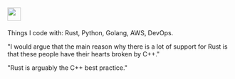 # <img src="https://emojis.slackmojis.com/emojis/images/1531849430/4246/blob-sunglasses.gif?1531849430" width="30"/> 

Things I code with: Rust, Python, Golang, AWS, DevOps.

"I would argue that the main reason why there is a lot of support for Rust is that these people have their hearts broken by C++." 

"Rust is arguably the C++ best practice."

